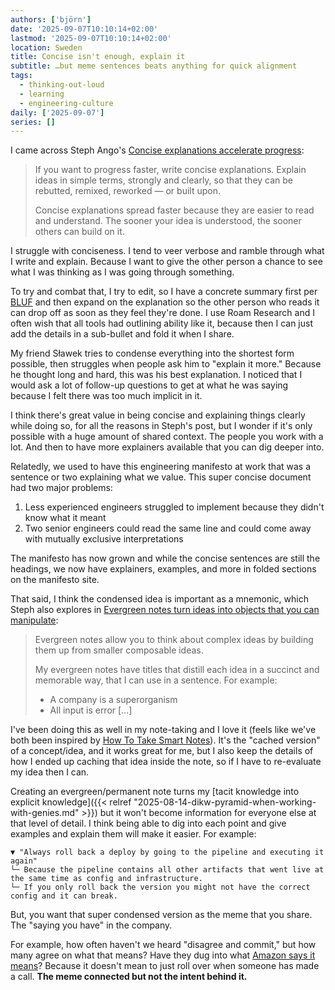 ```yaml
---
authors: ['björn']
date: '2025-09-07T10:10:14+02:00'
lastmod: '2025-09-07T10:10:14+02:00'
location: Sweden
title: Concise isn't enough, explain it
subtitle: …but meme sentences beats anything for quick alignment
tags:
  - thinking-out-loud
  - learning
  - engineering-culture
daily: ['2025-09-07']
series: []
---
```


I came across Steph Ango's [Concise explanations accelerate progress](https://stephango.com/concise):

> If you want to progress faster, write concise explanations. Explain ideas in simple terms, strongly and clearly, so that they can be rebutted, remixed, reworked — or built upon.
> 
> Concise explanations spread faster because they are easier to read and understand. The sooner your idea is understood, the sooner others can build on it.

I struggle with conciseness. I tend to veer verbose and ramble through what I write and explain. Because I want to give the other person a chance to see what I was thinking as I was going through something.

To try and combat that, I try to edit, so I have a concrete summary first per [BLUF](https://en.wikipedia.org/wiki/BLUF_(communication)) and then expand on the explanation so the other person who reads it can drop off as soon as they feel they're done. I use Roam Research and I often wish that all tools had outlining ability like it, because then I can just add the details in a sub-bullet and fold it when I share.

My friend Sławek tries to condense everything into the shortest form possible, then struggles when people ask him to "explain it more." Because he thought long and hard, this was his best explanation. I noticed that I would ask a lot of follow-up questions to get at what he was saying because I felt there was too much implicit in it.

I think there's great value in being concise and explaining things clearly while doing so, for all the reasons in Steph's post, but I wonder if it's only possible with a huge amount of shared context. The people you work with a lot. And then to have more explainers available that you can dig deeper into.

Relatedly, we used to have this engineering manifesto at work that was a sentence or two explaining what we value. This super concise document had two major problems:

1. Less experienced engineers struggled to implement because they didn't know what it meant
2. Two senior engineers could read the same line and could come away with mutually exclusive interpretations

The manifesto has now grown and while the concise sentences are still the headings, we now have explainers, examples, and more in folded sections on the manifesto site.

That said, I think the condensed idea is important as a mnemonic, which Steph also explores in [Evergreen notes turn ideas into objects that you can manipulate](https://stephango.com/evergreen-notes):

> Evergreen notes allow you to think about complex ideas by building them up from smaller composable ideas.
> 
> My evergreen notes have titles that distill each idea in a succinct and memorable way, that I can use in a sentence. For example:
> 
> - A company is a superorganism
> - All input is error
> […]

I've been doing this as well in my note-taking and I love it (feels like we've both been inspired by [How To Take Smart Notes](https://www.soenkeahrens.de/en/takesmartnotes)). It's the "cached version" of a concept/idea, and it works great for me, but I also keep the details of how I ended up caching that idea inside the note, so if I have to re-evaluate my idea then I can.

Creating an evergreen/permanent note turns my [tacit knowledge into explicit knowledge]({{< relref "2025-08-14-dikw-pyramid-when-working-with-genies.md" >}}) but it won't become information for everyone else at that level of detail. I think being able to dig into each point and give examples and explain them will make it easier. For example:

```text {class="no-copy-button"}
▼ "Always roll back a deploy by going to the pipeline and executing it again"
└─ Because the pipeline contains all other artifacts that went live at the same time as config and infrastructure.
└─ If you only roll back the version you might not have the correct config and it can break.
```

But, you want that super condensed version as the meme that you share. The "saying you have" in the company. 

For example, how often haven't we heard "disagree and commit," but how many agree on what that means? Have they dug into what [Amazon says it means](https://www.amazon.jobs/content/en/our-workplace/leadership-principles#:R1msj6H1:)? Because it doesn't mean to just roll over when someone has made a call. **The meme connected but not the intent behind it.**
